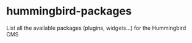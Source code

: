 # hummingbird-packages
List all the available packages (plugins, widgets...) for the Hummingbird CMS
